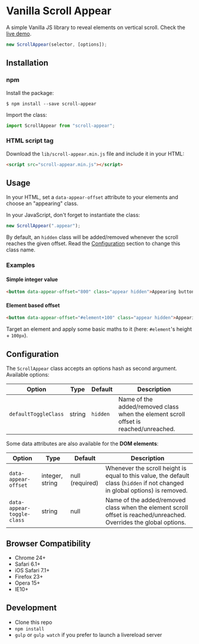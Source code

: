 
# Vanilla Scroll Appear

A simple Vanilla JS library to reveal elements on vertical scroll. Check the [live demo](https://www.spharian.be/lab/scroll-appear).

```js
new ScrollAppear(selector, [options]);
```

## Installation

### npm

Install the package:
```
$ npm install --save scroll-appear
```

Import the class:
```jsx
import ScrollAppear from "scroll-appear";
```

### HTML script tag
Download the `lib/scroll-appear.min.js` file and include it in your HTML:
```html
<script src="scroll-appear.min.js"></script>
```

## Usage

In your HTML, set a `data-appear-offset` attribute to your elements and choose an "appearing" class.

In your JavaScript, don't forget to instantiate the class:
```js
new ScrollAppear(".appear");
```

By default, an `hidden` class will be added/removed whenever the scroll reaches the given offset. Read the [Configuration](https://github.com/Spharian/scroll-appear#configuration) section to change this class name.

### Examples

#### Simple integer value
```html
<button data-appear-offset="800" class="appear hidden">Appearing button</button>
```

#### Element based offset
```html
<button data-appear-offset="#element+100" class="appear hidden">Appearing button</button>
```
Target an element and apply some basic maths to it (here: `#element`'s height + `100px`).

## Configuration

The `ScrollAppear` class accepts an options hash as second argument. Available options:

Option               | Type   | Default  | Description
-------------------- | ------ | -------- | -----------
`defaultToggleClass` | string | `hidden` | Name of the added/removed class when the element scroll offset is reached/unreached.

Some data attributes are also available for the **DOM elements**:

Option               | Type    | Default         | Description
-------------------- | ------- | --------------- | -----------
`data-appear-offset` | integer, string | null (required) | Whenever the scroll height is equal to this value, the default class (`hidden` if not changed in global options) is removed.
`data-appear-toggle-class` | string | null | Name of the added/removed class when the element scroll offset is reached/unreached. Overrides the global options.

## Browser Compatibility
- Chrome 24+
- Safari 6.1+
- iOS Safari 7.1+
- Firefox 23+
- Opera 15+
- IE10+

## Development
- Clone this repo
- `npm install`
- `gulp` or `gulp watch` if you prefer to launch a livereload server
